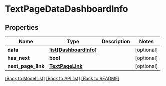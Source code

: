 # TextPageDataDashboardInfo

## Properties
Name | Type | Description | Notes
------------ | ------------- | ------------- | -------------
**data** | [**list[DashboardInfo]**](DashboardInfo.md) |  | [optional] 
**has_next** | **bool** |  | [optional] 
**next_page_link** | [**TextPageLink**](TextPageLink.md) |  | [optional] 

[[Back to Model list]](../README.md#documentation-for-models) [[Back to API list]](../README.md#documentation-for-api-endpoints) [[Back to README]](../README.md)


